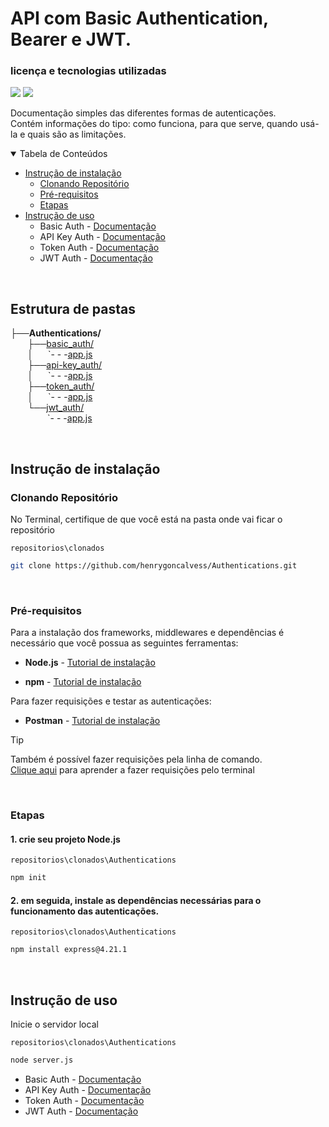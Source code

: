 # API com Basic Authentication, Bearer e JWT. 

### licença e tecnologias utilizadas

<img src="https://img.shields.io/github/license/henrygoncalvess/JWT_auth?style=for-the-badge&labelColor=gray&color=97ca00"> <img src="https://img.shields.io/badge/express-4.21.1-000000?style=for-the-badge&logo=express&logoColor=black&labelColor=gray">
<!-- <img src="https://img.shields.io/badge/cors-2.8.5-royalblue?style=for-the-badge&logo=cors&logoColor=black&labelColor=gray"> -->
<!-- <img src="https://img.shields.io/badge/node-20.16.0-5FA04E?style=for-the-badge&logo=node.js&logoColor=5FA04E&labelColor=gray"> -->
<!-- <img src="https://img.shields.io/badge/npm-10.8.2-CB3837?style=for-the-badge&logo=npm&logoColor=CB3837&labelColor=gray"> -->
<!-- <img src="https://img.shields.io/badge/postman-11.16.0-FF6C37?style=for-the-badge&logo=postman&logoColor=FF6C37&labelColor=gray"> -->
<!-- <img src="https://img.shields.io/badge/dotenv-16.4.5-ECD53F?style=for-the-badge&logo=dotenv&logoColor=yellow&labelColor=gray"> -->

Documentação simples das diferentes formas de autenticações.  
Contém informações do tipo: como funciona, para que serve, quando usá-la e quais são as limitações.
  
<details open="open">
<summary>Tabela de Conteúdos</summary>
  
- [Instrução de instalação](#instrução-de-instalação)
  - [Clonando Repositório](#clonando-repositório)
  - [Pré-requisitos](#pré-requisitos)
  - [Etapas](#etapas)
- [Instrução de uso](#instrução-de-uso)
  - Basic Auth - [Documentação](basic_auth.md)
  - API Key Auth - [Documentação](api-key_auth.md)
  - Token Auth - [Documentação](token_auth.md)
  - JWT Auth - [Documentação](jwt_auth.md)
  
</details>

<br>

## Estrutura de pastas

├──**Authentications/**  
&nbsp; &nbsp; &nbsp; &nbsp;├──[basic_auth/](basic_auth)  
&nbsp; &nbsp; &nbsp; &nbsp;│&nbsp; &nbsp; &nbsp; \`- - -[app.js](basic_auth/app.js)  
&nbsp; &nbsp; &nbsp; &nbsp;├──[api-key_auth/](api-key_auth)  
&nbsp; &nbsp; &nbsp; &nbsp;│&nbsp; &nbsp; &nbsp; \`- - -[app.js](api-key_auth/app.js)  
&nbsp; &nbsp; &nbsp; &nbsp;├──[token_auth/](token_auth)  
&nbsp; &nbsp; &nbsp; &nbsp;│&nbsp; &nbsp; &nbsp; \`- - -[app.js](token_auth/app.js)  
&nbsp; &nbsp; &nbsp; &nbsp;└──[jwt_auth/](jwt_auth)  
&nbsp; &nbsp; &nbsp; &nbsp; &nbsp;&nbsp; &nbsp; &nbsp; \`- - -[app.js](jwt_auth/app.js)  

<br>

## Instrução de instalação

### Clonando Repositório
No Terminal, certifique de que você está na pasta onde vai ficar o repositório

```repositorios\clonados```
``` bash
git clone https://github.com/henrygoncalvess/Authentications.git
```

<br>

### Pré-requisitos
Para a instalação dos frameworks, middlewares e dependências é necessário que você possua as seguintes ferramentas:

- **Node.js** - [Tutorial de instalação](https://nodejs.org/pt)

- **npm** - [Tutorial de instalação](https://docs.npmjs.com/downloading-and-installing-node-js-and-npm)

Para fazer requisições e testar as autenticações:
- **Postman** - [Tutorial de instalação](https://www.postman.com/downloads/)

> [!tip]
> Também é possível fazer requisições pela linha de comando.  
[Clique aqui](https://www.campuscode.com.br/conteudos/comandos-curl-para-testar-requisicoes-api) para aprender a fazer requisições pelo terminal

<br>

### Etapas

#### 1. crie seu projeto Node.js

`repositorios\clonados\Authentications`
``` bash
npm init
```

#### 2. em seguida, instale as dependências necessárias para o funcionamento das autenticações.

`repositorios\clonados\Authentications`
``` bash
npm install express@4.21.1
```

<br>

## Instrução de uso

Inicie o servidor local  

`repositorios\clonados\Authentications`
``` bash
node server.js
```

- Basic Auth - [Documentação](basic_auth/basic_auth.md)
- API Key Auth - [Documentação](api-key_auth/api-key_auth.md)
- Token Auth - [Documentação](token_auth/token_auth.md)
- JWT Auth - [Documentação](jwt_auth/jwt_auth.md)